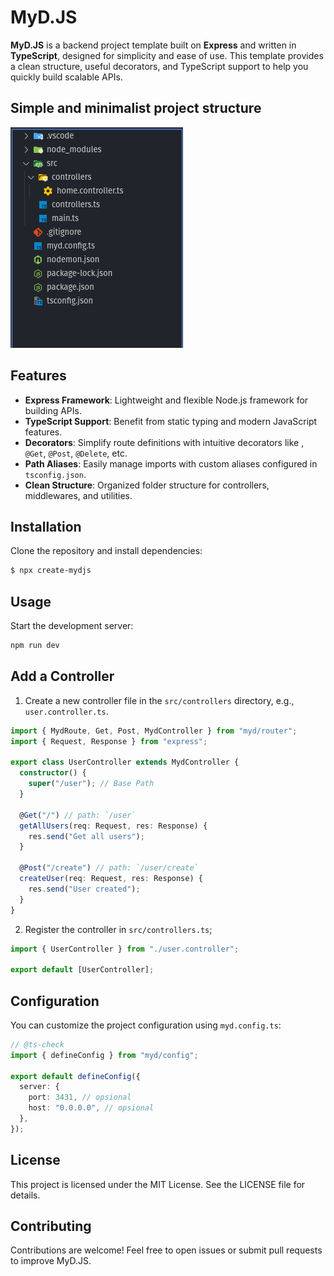 # MyD.JS

**MyD.JS** is a backend project template built on **Express** and written in **TypeScript**, designed for simplicity and ease of use. This template provides a clean structure, useful decorators, and TypeScript support to help you quickly build scalable APIs.

## Simple and minimalist project structure
<img src=".github/images/image.png" />

## Features

- **Express Framework**: Lightweight and flexible Node.js framework for building APIs.
- **TypeScript Support**: Benefit from static typing and modern JavaScript features.
- **Decorators**: Simplify route definitions with intuitive decorators like , `@Get`, `@Post`, `@Delete`, etc.
- **Path Aliases**: Easily manage imports with custom aliases configured in `tsconfig.json`.
- **Clean Structure**: Organized folder structure for controllers, middlewares, and utilities.

## Installation

Clone the repository and install dependencies:

```bash
$ npx create-mydjs
```

## Usage

Start the development server:

```bash
npm run dev
```

## Add a Controller

1. Create a new controller file in the `src/controllers` directory, e.g., `user.controller.ts`.

```ts
import { MydRoute, Get, Post, MydController } from "myd/router";
import { Request, Response } from "express";

export class UserController extends MydController {
  constructor() {
    super("/user"); // Base Path
  }

  @Get("/") // path: `/user`
  getAllUsers(req: Request, res: Response) {
    res.send("Get all users");
  }

  @Post("/create") // path: `/user/create`
  createUser(req: Request, res: Response) {
    res.send("User created");
  }
}
```

2. Register the controller in `src/controllers.ts`;
```ts
import { UserController } from "./user.controller";

export default [UserController];
```

## Configuration
You can customize the project configuration using `myd.config.ts`:
```ts
// @ts-check
import { defineConfig } from "myd/config";

export default defineConfig({
  server: {
    port: 3431, // opsional
    host: "0.0.0.0", // opsional
  },
});
```

## License
This project is licensed under the MIT License. See the LICENSE file for details.

## Contributing
Contributions are welcome! Feel free to open issues or submit pull requests to improve MyD.JS.

